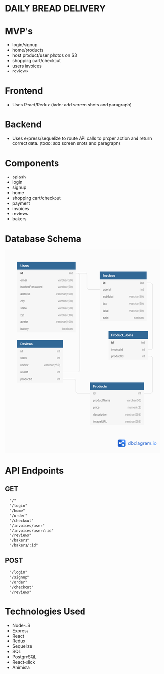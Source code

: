 # DAILY BREAD DELIVERY

# MVP's

- login/signup
- home/products
- host product/user photos on S3
- shopping cart/checkout
- users invoices
- reviews


# Frontend

- Uses React/Redux (todo: add screen shots and paragraph)


# Backend

- Uses express/sequelize to route API calls to proper action and return correct data. (todo: add screen shots and paragraph)


# Components

- splash
- login
- signup
- home
- shopping cart/checkout
- payment
- invoices
- reviews
- bakers


# Database Schema

![Database Schema](./DBD-database-schema.png)


# API Endpoints

## GET
      "/"
      "/login"
      "/home"
      "/order"
      "/checkout"
      "/invoices/user"
      "/invoices/user/:id"
      "/reviews"
      "/bakers"
      "/bakers/:id"

## POST
      "/login"
      "/signup"
      "/order"
      "/checkout"
      "/reviews"
      

# Technologies Used

- Node-JS 
- Express 
- React 
- Redux 
- Sequelize
- SQL
- PostgreSQL
- React-slick
- Animista
